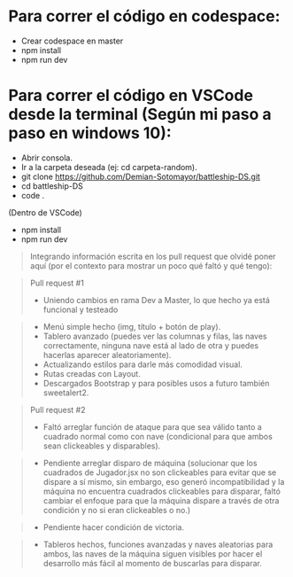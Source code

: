 # Para correr el código en codespace:

- Crear codespace en master
- npm install
- npm run dev

# Para correr el código en VSCode desde la terminal (Según mi paso a paso en windows 10):

- Abrir consola.
- Ir a la carpeta deseada (ej: cd carpeta-random).
- git clone https://github.com/Demian-Sotomayor/battleship-DS.git
- cd battleship-DS
- code .

(Dentro de VSCode)
- npm install
- npm run dev

> Integrando información escrita en los pull request que olvidé poner aquí (por el contexto para mostrar un poco qué faltó y qué tengo):

> Pull request #1
> - Uniendo cambios en rama Dev a Master, lo que hecho ya está funcional y testeado

> - Menú simple hecho (img, título + botón de play).
> - Tablero avanzado (puedes ver las columnas y filas, las naves correctamente, ninguna nave está al lado de otra y puedes hacerlas aparecer aleatoriamente).
> - Actualizando estilos para darle más comodidad visual.
> - Rutas creadas con Layout.
> - Descargados Bootstrap y para posibles usos a futuro también sweetalert2.

> Pull request #2
> - Faltó arreglar función de ataque para que sea válido tanto a cuadrado normal como con nave (condicional para que ambos sean clickeables y disparables).

> - Pendiente arreglar disparo de máquina (solucionar que los cuadrados de Jugador.jsx no son clickeables para evitar que se dispare a sí mismo, sin embargo, eso generó incompatibilidad y la máquina no encuentra cuadrados clickeables para disparar, faltó cambiar el enfoque para que la máquina dispare a través de otra condición y no si eran clickeables o no.)

> - Pendiente hacer condición de victoria.

> - Tableros hechos, funciones avanzadas y naves aleatorias para ambos, las naves de la máquina siguen visibles por hacer el desarrollo más fácil al momento de buscarlas para disparar.
